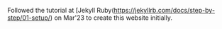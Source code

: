 Followed the tutorial at [Jekyll Ruby(https://jekyllrb.com/docs/step-by-step/01-setup/) on Mar'23 to create this website initially.